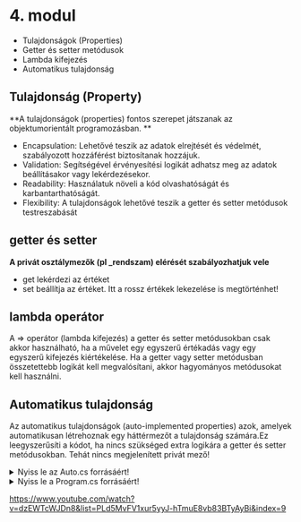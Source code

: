# 4. modul

- Tulajdonságok (Properties)
- Getter és setter metódusok
- Lambda kifejezés
- Automatikus tulajdonság


## Tulajdonság (Property)

**A tulajdonságok (properties) fontos szerepet játszanak az objektumorientált programozásban. **
- Encapsulation: Lehetővé teszik az adatok elrejtését és védelmét, szabályozott hozzáférést biztosítanak hozzájuk.
- Validation: Segítségével érvényesítési logikát adhatsz meg az adatok beállításakor vagy lekérdezésekor.
- Readability: Használatuk növeli a kód olvashatóságát és karbantarthatóságát. 
- Flexibility: A tulajdonságok lehetővé teszik a getter és setter metódusok testreszabását

## getter és setter
**A privát osztálymezők (pl _rendszam) elérését szabályozhatjuk vele**
- get lekérdezi az értéket
- set beállítja az értéket. Itt a rossz értékek lekezelése is megtörténhet!


## lambda operátor
A => operátor (lambda kifejezés) a getter és setter metódusokban csak akkor használható, ha a művelet egy egyszerű értékadás vagy egy egyszerű kifejezés kiértékelése. Ha a getter vagy setter metódusban összetettebb logikát kell megvalósítani, akkor hagyományos metódusokat kell használni.

## Automatikus tulajdonság
Az automatikus tulajdonságok (auto-implemented properties) azok, amelyek automatikusan létrehoznak egy háttérmezőt a tulajdonság számára.Ez leegyszerűsíti a kódot, ha nincs szükséged extra logikára a getter és setter metódusokban. Tehát nincs megjelenített privát mező!

<details>
<summary>Nyiss le az Auto.cs forrásáért!</summary>

### `Auto.cs` példa:
```c#
    class Auto
    {
        private string _rendszam;

        public void SetRendszam(string rendszam)
        {
            this._rendszam = rendszam;
        }

        private string _marka;

        public string GetMarka()
        {
            return this._marka;
        }

        public void SetMarka(string marka)
        {
            this._marka = marka;
        }

        private string _tipus;
        
        public string Tipus {
            get { return _tipus; }
            set { _tipus = value; }
        }

        private int _evjarat;
        
        public int Evjarat { get => _evjarat; set => _evjarat = value; }

        public int futottKm;

        public Auto()
        {
        }

        public Auto(string rendszam, string marka, string tipus, int evjarat, int futottKm)
        {
            this._rendszam = rendszam;
            this._marka = marka;
            this.Tipus = tipus;
            this.Evjarat = evjarat;
            this.futottKm = futottKm;
        }
    }

```
</details>

<details>
<summary>Nyiss le a Program.cs forrásáért!</summary>

### `Program.cs` példa:
```c#

using System;
using System.Collections.Generic;
using System.Linq;
using System.Text;
using System.Threading.Tasks;

namespace OOP_1_Autok
{
    class Program
    {

        static void Main(string[] args)
        {
            Random rnd = new Random();
            Auto a1 = new Auto();
            // a1.rendszam = "ACB-123";
            a1.SetRendszam("ACB-123");
            //a1.marka = "Ford";
            a1.SetMarka("Ford");
            a1.Tipus = "Mustang";
            a1.Evjarat = 2000;
            a1.futottKm = 220000;

            Auto a2= new Auto("ABC-234" ,"Audi", "A4" , 2015 , 168000 );
            Console.WriteLine(a2.GetMarka());
            string seged = a1.Tipus;
            Console.WriteLine(seged);

        }
    }
}
```
</details>

https://www.youtube.com/watch?v=dzEWTcWJDn8&list=PLd5MvFV1xur5yyJ-hTmuE8vb83BTyAyBi&index=9
